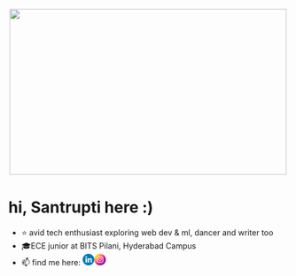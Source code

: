 <p align="center"><img height="300", width="500", src="https://github.com/lazybug19/lazybug19/assets/105040967/7534b66d-1293-45fd-be90-ddddbbc533f9"></p>

# hi, Santrupti here :)

<!--
**lazybug19/lazybug19** is a ✨ _special_ ✨ repository because its `README.md` (this file) appears on your GitHub profile.
-->
- ⭐ avid tech enthusiast exploring web dev & ml, dancer and writer too
- 🎓ECE junior at BITS Pilani, Hyderabad Campus
- 📫 find me here: <a href="https://www.linkedin.com/in/santruptibehera/"><img src="https://raw.githubusercontent.com/lazybug19/lazybug19/main/imgs/linkedin.png" alt="icon | LinkedIn" width="21px"/></a><a href="https://www.instagram.com/_santruptiiiiii__/"><img src="https://raw.githubusercontent.com/lazybug19/lazybug19/main/imgs/instagram.png" alt="icon | Instagram" width="21px"/></a>



